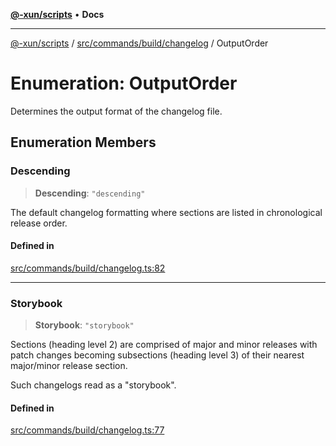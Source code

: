 [**@-xun/scripts**](../../../../../README.md) • **Docs**

***

[@-xun/scripts](../../../../../README.md) / [src/commands/build/changelog](../README.md) / OutputOrder

# Enumeration: OutputOrder

Determines the output format of the changelog file.

## Enumeration Members

### Descending

> **Descending**: `"descending"`

The default changelog formatting where sections are listed in chronological
release order.

#### Defined in

[src/commands/build/changelog.ts:82](https://github.com/Xunnamius/xscripts/blob/f4ec173014b41a5b69e2dbdb82e9f8b7ec9d9c86/src/commands/build/changelog.ts#L82)

***

### Storybook

> **Storybook**: `"storybook"`

Sections (heading level 2) are comprised of major and minor releases with
patch changes becoming subsections (heading level 3) of their nearest
major/minor release section.

Such changelogs read as a "storybook".

#### Defined in

[src/commands/build/changelog.ts:77](https://github.com/Xunnamius/xscripts/blob/f4ec173014b41a5b69e2dbdb82e9f8b7ec9d9c86/src/commands/build/changelog.ts#L77)
